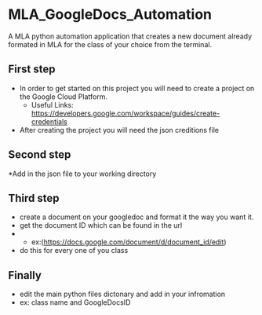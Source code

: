 # MLA_GoogleDocs_Automation
A MLA python automation application that creates a new document already formated in MLA for the class of your choice from the terminal.

## First step
* In order to get started on this project you will need to create a project on the Google Cloud Platform.
  * Useful Links:  https://developers.google.com/workspace/guides/create-credentials
* After creating the project you will need the json creditions file

## Second step
*Add in the json file to your working directory

## Third step
* create a document on your googledoc and format it the way you want it.
* get the document ID which can be found in the url
* * ex:(https://docs.google.com/document/d/document_id/edit)
* do this for every one of you class

## Finally
* edit the main python files dictonary and add in your infromation 
* ex: class name and GoogleDocsID
